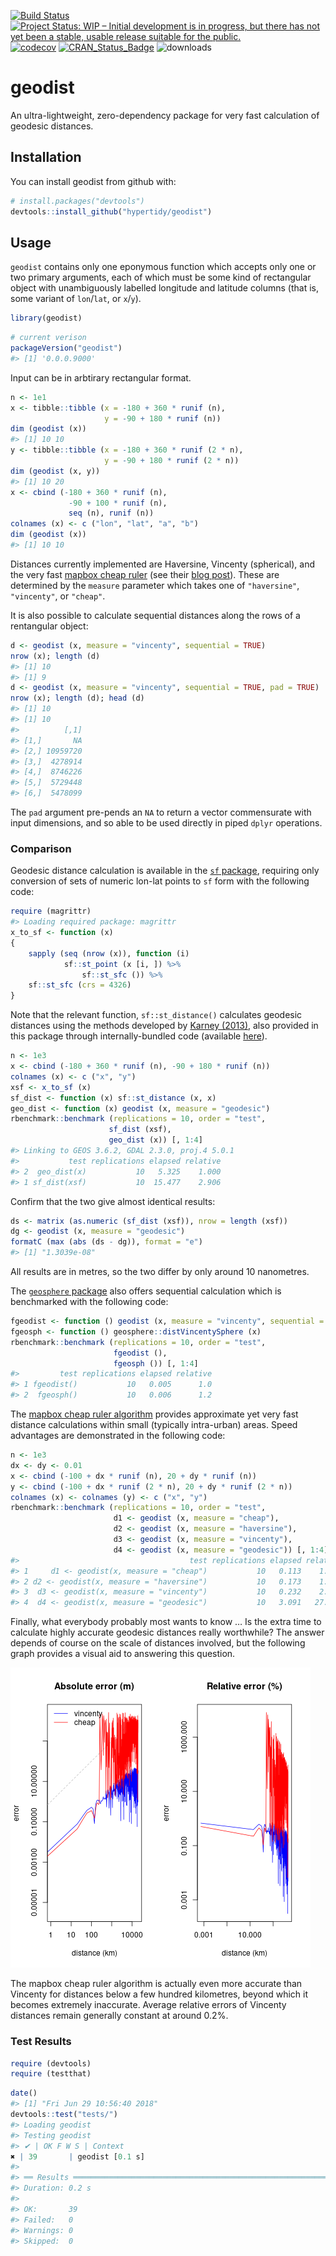 <!-- README.md is generated from README.Rmd. Please edit that file -->

[![Build
Status](https://travis-ci.org/hypertidy/geodist.svg)](https://travis-ci.org/hypertidy/geodist)
[![Project Status: WIP – Initial development is in progress, but there
has not yet been a stable, usable release suitable for the
public.](http://www.repostatus.org/badges/latest/wip.svg)](http://www.repostatus.org/#wip)
[![codecov](https://codecov.io/gh/hypertidy/geodist/branch/master/graph/badge.svg)](https://codecov.io/gh/hypertidy/geodist)
[![CRAN\_Status\_Badge](http://www.r-pkg.org/badges/version/geodist)](http://cran.r-project.org/web/packages/geodist)
![downloads](http://cranlogs.r-pkg.org/badges/grand-total/geodist)

# geodist

An ultra-lightweight, zero-dependency package for very fast calculation
of geodesic distances.

## Installation

You can install geodist from github with:

``` r
# install.packages("devtools")
devtools::install_github("hypertidy/geodist")
```

## Usage

`geodist` contains only one eponymous function which accepts only one or
two primary arguments, each of which must be some kind of rectangular
object with unambiguously labelled longitude and latitude columns (that
is, some variant of `lon`/`lat`, or `x`/`y`).

``` r
library(geodist)
```

``` r
# current verison
packageVersion("geodist")
#> [1] '0.0.0.9000'
```

Input can be in arbtirary rectangular format.

``` r
n <- 1e1
x <- tibble::tibble (x = -180 + 360 * runif (n),
                     y = -90 + 180 * runif (n))
dim (geodist (x))
#> [1] 10 10
y <- tibble::tibble (x = -180 + 360 * runif (2 * n),
                     y = -90 + 180 * runif (2 * n))
dim (geodist (x, y))
#> [1] 10 20
x <- cbind (-180 + 360 * runif (n),
             -90 + 100 * runif (n),
             seq (n), runif (n))
colnames (x) <- c ("lon", "lat", "a", "b")
dim (geodist (x))
#> [1] 10 10
```

Distances currently implemented are Haversine, Vincenty (spherical), and
the very fast [mapbox cheap
ruler](https://github.com/mapbox/cheap-ruler-cpp/blob/master/include/mapbox/cheap_ruler.hpp)
(see their [blog
post](https://blog.mapbox.com/fast-geodesic-approximations-with-cheap-ruler-106f229ad016)).
These are determined by the `measure` parameter which takes one of
`"haversine"`, `"vincenty"`, or `"cheap"`.

It is also possible to calculate sequential distances along the rows of
a rentangular object:

``` r
d <- geodist (x, measure = "vincenty", sequential = TRUE)
nrow (x); length (d)
#> [1] 10
#> [1] 9
d <- geodist (x, measure = "vincenty", sequential = TRUE, pad = TRUE)
nrow (x); length (d); head (d)
#> [1] 10
#> [1] 10
#>          [,1]
#> [1,]       NA
#> [2,] 10959720
#> [3,]  4278914
#> [4,]  8746226
#> [5,]  5729448
#> [6,]  5478099
```

The `pad` argument pre-pends an `NA` to return a vector commensurate
with input dimensions, and so able to be used directly in piped `dplyr`
operations.

### Comparison

Geodesic distance calculation is available in the [`sf`
package](https://cran.r-project.org/package=sf), requiring only
conversion of sets of numeric lon-lat points to `sf` form with the
following code:

``` r
require (magrittr)
#> Loading required package: magrittr
x_to_sf <- function (x)
{
    sapply (seq (nrow (x)), function (i)
            sf::st_point (x [i, ]) %>%
                sf::st_sfc ()) %>%
    sf::st_sfc (crs = 4326)
}
```

Note that the relevant function, `sf::st_distance()` calculates geodesic
distances using the methods developed by [Karney
(2013)](https://link.springer.com/content/pdf/10.1007/s00190-012-0578-z.pdf),
also provided in this package through internally-bundled code (available
[here](https://geographiclib.sourceforge.io/geod.html)).

``` r
n <- 1e3
x <- cbind (-180 + 360 * runif (n), -90 + 180 * runif (n))
colnames (x) <- c ("x", "y")
xsf <- x_to_sf (x)
sf_dist <- function (x) sf::st_distance (x, x)
geo_dist <- function (x) geodist (x, measure = "geodesic")
rbenchmark::benchmark (replications = 10, order = "test",
                      sf_dist (xsf),
                      geo_dist (x)) [, 1:4]
#> Linking to GEOS 3.6.2, GDAL 2.3.0, proj.4 5.0.1
#>           test replications elapsed relative
#> 2  geo_dist(x)           10   5.325    1.000
#> 1 sf_dist(xsf)           10  15.477    2.906
```

Confirm that the two give almost identical results:

``` r
ds <- matrix (as.numeric (sf_dist (xsf)), nrow = length (xsf))
dg <- geodist (x, measure = "geodesic")
formatC (max (abs (ds - dg)), format = "e")
#> [1] "1.3039e-08"
```

All results are in metres, so the two differ by only around 10
nanometres.

The [`geosphere` package](https://cran.r-project.org/package=geosphere)
also offers sequential calculation which is benchmarked with the
following
code:

``` r
fgeodist <- function () geodist (x, measure = "vincenty", sequential = TRUE)
fgeosph <- function () geosphere::distVincentySphere (x)
rbenchmark::benchmark (replications = 10, order = "test",
                       fgeodist (),
                       fgeosph ()) [, 1:4]
#>         test replications elapsed relative
#> 1 fgeodist()           10   0.005      1.0
#> 2  fgeosph()           10   0.006      1.2
```

The [mapbox cheap ruler
algorithm](https://github.com/mapbox/cheap-ruler-cpp) provides
approximate yet very fast distance calculations within small (typically
intra-urban) areas. Speed advantages are demonstrated in the following
code:

``` r
n <- 1e3
dx <- dy <- 0.01
x <- cbind (-100 + dx * runif (n), 20 + dy * runif (n))
y <- cbind (-100 + dx * runif (2 * n), 20 + dy * runif (2 * n))
colnames (x) <- colnames (y) <- c ("x", "y")
rbenchmark::benchmark (replications = 10, order = "test",
                       d1 <- geodist (x, measure = "cheap"),
                       d2 <- geodist (x, measure = "haversine"),
                       d3 <- geodist (x, measure = "vincenty"),
                       d4 <- geodist (x, measure = "geodesic")) [, 1:4]
#>                                      test replications elapsed relative
#> 1     d1 <- geodist(x, measure = "cheap")           10   0.113    1.000
#> 2 d2 <- geodist(x, measure = "haversine")           10   0.173    1.531
#> 3  d3 <- geodist(x, measure = "vincenty")           10   0.232    2.053
#> 4  d4 <- geodist(x, measure = "geodesic")           10   3.091   27.354
```

Finally, what everybody probably most wants to know … Is the extra time
to calculate highly accurate geodesic distances really worthwhile? The
answer depends of course on the scale of distances involved, but the
following graph provides a visual aid to answering this question.

![](fig/README-plot-1.png)

The mapbox cheap ruler algorithm is actually even more accurate than
Vincenty for distances below a few hundred kilometres, beyond which it
becomes extremely inaccurate. Average relative errors of Vincenty
distances remain generally constant at around 0.2%.

### Test Results

``` r
require (devtools)
require (testthat)
```

``` r
date()
#> [1] "Fri Jun 29 10:56:40 2018"
devtools::test("tests/")
#> Loading geodist
#> Testing geodist
#> ✔ | OK F W S | Context
✖ | 39       | geodist [0.1 s]
#> 
#> ══ Results ════════════════════════════════════════════════════════════════
#> Duration: 0.2 s
#> 
#> OK:       39
#> Failed:   0
#> Warnings: 0
#> Skipped:  0
```
